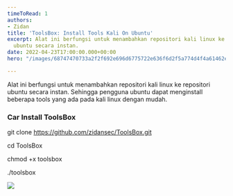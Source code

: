 ```yaml
---
timeToRead: 1
authors:
- Zidan
title: 'ToolsBox: Install Tools Kali On Ubuntu'
excerpt: Alat ini berfungsi untuk menambahkan repositori kali linux ke repositori
  ubuntu secara instan.
date: 2022-04-23T17:00:00.000+00:00
hero: "/images/68747470733a2f2f692e696d6775722e636f6d2f5a774d4f4a61462e706e67.png"

---
```

Alat ini berfungsi untuk menambahkan repositori kali linux ke repositori ubuntu secara instan. Sehingga pengguna ubuntu dapat menginstall beberapa tools yang ada pada kali linux dengan mudah.

### Car Install ToolsBox

git clone https://github.com/zidansec/ToolsBox.git  

cd ToolsBox 

chmod +x toolsbox 

./toolsbox

![](/images/68747470733a2f2f692e696d6775722e636f6d2f634375565048352e706e67.png)